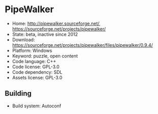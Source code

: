 # PipeWalker

- Home: http://pipewalker.sourceforge.net/, https://sourceforge.net/projects/pipewalker/
- State: beta, inactive since 2012
- Download: https://sourceforge.net/projects/pipewalker/files/pipewalker/0.9.4/
- Platform: Windows
- Keyword: puzzle, open content
- Code language: C++
- Code license: GPL-3.0
- Code dependency: SDL
- Assets license: GPL-3.0

## Building

- Build system: Autoconf
